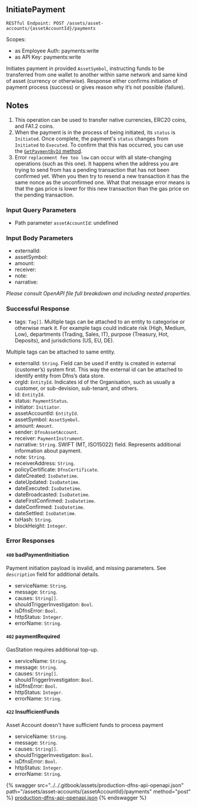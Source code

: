 
## InitiatePayment
`RESTful Endpoint: POST /assets/asset-accounts/{assetAccountId}/payments`

Scopes:
 * as Employee Auth: payments:write
 * as API Key: payments:write

Initiates payment in provided `AssetSymbol`, instructing funds to be transferred from one wallet to another within same network and same kind of asset (currency or otherwise). Response either confirms initiation of payment process (success) or gives reason why it’s not possible (failure).

## Notes

1.  This operation can be used to transfer native currencies, ERC20 coins, and FA1.2 coins.
2.  When the payment is in the process of being initiated, its `status` is `Initiated`. Once complete, the payment's `status` changes from `Initiated` to `Executed`. To confirm that this has occurred, you can use the [`GetPaymentById` method](./GetPaymentById.md).
3.  Error `replacement fee too low` can occur with all state-changing operations (such as this one). It happens when the address you are trying to send from has a pending transaction that has not been confirmed yet. When you then try to resend a new transaction it has the same nonce as the unconfirmed one. What that message error means is that the gas price is lower for this new transaction than the gas price on the pending transaction.

<!--  -->

### Input Query Parameters
* Path parameter `assetAccountId`: undefined  
  

### Input Body Parameters
* externalId: 
* assetSymbol: 
* amount: 
* receiver: 
* note: 
* narrative: 

_Please consult OpenAPI file full breakdown and including nested properties._

### Successful Response
* tags: `Tag[]`. Multiple tags can be attached to an entity to categorise or otherwise mark it. For example tags could indicate risk (High, Medium, Low), departments (Trading, Sales, IT), purpose (Treasury, Hot, Deposits), and jurisdictions (US, EU, DE).

Multiple tags can be attached to same entity.
* externalId: `String`. Field can be used if entity is created in external (customer’s) system first. This way the external id can be attached to identify entity from Dfns’s data store.
* orgId: `EntityId`. Indicates id of the Organisation, such as usually a customer, or sub-devision, sub-tenant, and others.
* id: `EntityId`. 
* status: `PaymentStatus`. 
* initiator: `Initiator`. 
* assetAccountId: `EntityId`. 
* assetSymbol: `AssetSymbol`. 
* amount: `Amount`. 
* sender: `DfnsAssetAccount`. 
* receiver: `PaymentInstrument`. 
* narrative: `String`. SWIFT (MT, ISO15022) field. Represents additional information about payment.
* note: `String`. 
* receiverAddress: `String`. 
* policyCertificate: `DfnsCertificate`. 
* dateCreated: `IsoDatetime`. 
* dateUpdated: `IsoDatetime`. 
* dateExecuted: `IsoDatetime`. 
* dateBroadcasted: `IsoDatetime`. 
* dateFirstConfirmed: `IsoDatetime`. 
* dateConfirmed: `IsoDatetime`. 
* dateSettled: `IsoDatetime`. 
* txHash: `String`. 
* blockHeight: `Integer`. 

### Error Responses
#### `400` **badPaymentInitiation** 
Payment initiation payload is invalid, and missing parameters. See `description` field for additional details.
* serviceName: `String`. 
* message: `String`. 
* causes: `String[]`. 
* shouldTriggerInvestigaton: `Bool`. 
* isDfnsError: `Bool`. 
* httpStatus: `Integer`. 
* errorName: `String`. 

#### `402` **paymentRequired** 
GasStation requires additional top-up.
* serviceName: `String`. 
* message: `String`. 
* causes: `String[]`. 
* shouldTriggerInvestigaton: `Bool`. 
* isDfnsError: `Bool`. 
* httpStatus: `Integer`. 
* errorName: `String`. 

#### `422` **InsufficientFunds** 
Asset Account doesn't have sufficient funds to process payment
* serviceName: `String`. 
* message: `String`. 
* causes: `String[]`. 
* shouldTriggerInvestigaton: `Bool`. 
* isDfnsError: `Bool`. 
* httpStatus: `Integer`. 
* errorName: `String`. 

{% swagger src="../../.gitbook/assets/production-dfns-api-openapi.json" path="/assets/asset-accounts/{assetAccountId}/payments" method="post" %}
[production-dfns-api-openapi.json](../../.gitbook/assets/production-dfns-api-openapi.json)
{% endswagger %}
